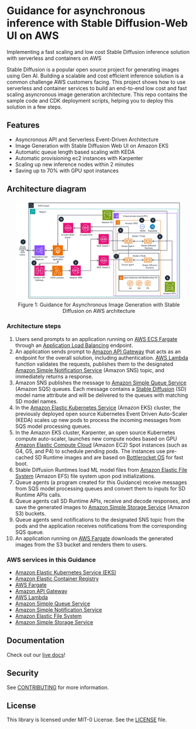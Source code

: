 # Guidance for asynchronous inference with Stable Diffusion-Web UI on AWS

Implementing a fast scaling and low cost Stable Diffusion inference solution with serverless and containers on AWS

Stable Diffusion is a popular open source project for generating images using Gen AI. Building a scalable and cost efficient inference solution is a common challenge AWS customers facing. This project shows how to use serverless and container services to build an end-to-end low cost and fast scaling asyncronous image generation architecture. This repo contains the sample code and CDK deployment scripts, helping you to deploy this solution in a few steps.

## Features

- Asyncronous API and Serverless Event-Driven Architecture
- Image Generation with Stable Diffusion Web UI on Amazon EKS
- Automatic queue length based scaling with KEDA
- Automatic provisioning ec2 instances with Karpenter
- Scaling up new inference nodes within 2 minutes
- Saving up to 70% with GPU spot instances

## Architecture diagram
<!-- {% include image.html file="async_img_sd_images/IG_Figure1.png" alt="architecture" %} -->
<!-- img src="./low-latency-high-bandwidth-updated-architecture.jpg" width="90%" --> 
<div align="center">
<img src="docs/en/images/stable_diffusion_architecture_diagram.jpg" width="90%">
<br/>
Figure 1: Guidance for Asynchronous Image Generation with Stable Diffusion on AWS architecture
</div>

### Architecture steps

1. Users send prompts to an application running on [AWS ECS Fargate](https://aws.amazon.com/fargate/) through an [Application Load Balancing](https://aws.amazon.com/elasticloadbalancing/application-load-balancer/) endpoint.
2. An application sends prompt to [Amazon API Gateway](https://aws.amazon.com/api-gateway/) that acts as an endpoint for the overall solution, including authentication. [AWS Lambda](https://aws.amazon.com/lambda/) function validates the requests, publishes them to the designated [Amazon Simple Notification Service](https://aws.amazon.com/sns/) (Amazon SNS) topic, and immediately returns a response.
3. Amazon SNS publishes the message to [Amazon Simple Queue Service](https://aws.amazon.com/sqs/) (Amazon SQS) queues. Each message contains a [Stable Diffusion](https://github.com/AUTOMATIC1111/stable-diffusion-webui) (SD) model name attribute and will be delivered to the queues with matching SD model names.
4. In the [Amazon Elastic Kubernetes Service](https://aws.amazon.com/eks/) (Amazon EKS) cluster, the previously deployed open source Kubernetes Event Driven Auto-Scaler (KEDA) scales up new pods to process the incoming messages from SQS model processing queues.
5. In the Amazon EKS cluster, Karpenter, an open source Kubernetes compute auto-scaler, launches new compute nodes based on GPU [Amazon Elastic Compute Cloud](https://aws.amazon.com/ec2/) (Amazon EC2) Spot instances (such as G4, G5, and P4) to schedule pending pods. The instances use pre-cached SD Runtime images and are based on [Bottlerocket OS](https://aws.amazon.com/bottlerocket/) for fast boot.
6. Stable Diffusion Runtimes load ML model files from [Amazon Elastic File System](https://aws.amazon.com/efs/) (Amazon EFS) file system upon pod initializations.
7. Queue agents (a program created for this Guidance) receive messages from SQS model processing queues and convert them to inputs for SD Runtime APIs calls.
8. Queue agents call SD Runtime APIs, receive and decode responses, and save the generated images to [Amazon Simple Storage Service](https://aws.amazon.com/s3/) (Amazon S3) buckets.
9. Queue agents send notifications to the designated SNS topic from the pods and the application receives notifications from the corresponding SQS queue.
10. An application running on [AWS Fargate](https://aws.amazon.com/fargate/) downloads the generated images from the S3 bucket and renders them to users.

### AWS services in this Guidance

- [Amazon Elastic Kubernetes Service (EKS)](https://aws.amazon.com/eks/)
- [Amazon Elastic Container Registry](https://aws.amazon.com/ecr/)
- [AWS Fargate](https://aws.amazon.com/fargate/)
- [Amazon API Gateway](https://aws.amazon.com/api-gateway/)
- [AWS Lambda](https://aws.amazon.com/lambda/)
- [Amazon Simple Queue Service](https://aws.amazon.com/sqs/)
- [Amazon Simple Notification Service](https://aws.amazon.com/sns/)
- [Amazon Elastic File System](https://aws.amazon.com/efs/)
- [Amazon Simple Storage Service](https://aws.amazon.com/s3/)

## Documentation

Check out our [live docs](https://aws-samples.github.io/stable-diffusion-on-eks/en/)!

## Security

See [CONTRIBUTING](CONTRIBUTING.md#security-issue-notifications) for more information.

## License

This library is licensed under MIT-0 License. See the [LICENSE](LICENSE) file.
